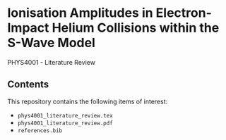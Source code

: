 # Ionisation Amplitudes in Electron-Impact Helium Collisions within the S-Wave Model


PHYS4001 - Literature Review

## Contents

This repository contains the following items of interest:
- `phys4001_literature_review.tex`
- `phys4001_literature_review.pdf`
- `references.bib`
